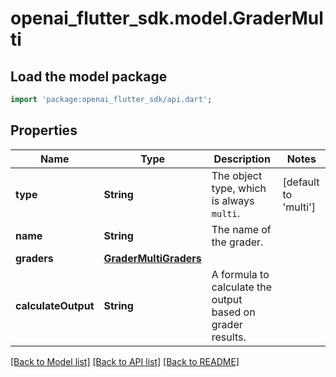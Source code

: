 # openai_flutter_sdk.model.GraderMulti

## Load the model package
```dart
import 'package:openai_flutter_sdk/api.dart';
```

## Properties
Name | Type | Description | Notes
------------ | ------------- | ------------- | -------------
**type** | **String** | The object type, which is always `multi`. | [default to 'multi']
**name** | **String** | The name of the grader. | 
**graders** | [**GraderMultiGraders**](GraderMultiGraders.md) |  | 
**calculateOutput** | **String** | A formula to calculate the output based on grader results. | 

[[Back to Model list]](../README.md#documentation-for-models) [[Back to API list]](../README.md#documentation-for-api-endpoints) [[Back to README]](../README.md)


